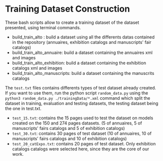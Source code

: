 # Training Dataset Construction

These bash scripts allow to create a training dataset of the dataset presented, using terminal commands. 


- build_train_alto : build a dataset using all the differents datas contained in the repository (annuaires, exhibition catalogs and manuscripts' fair catalogs)
- build_train_alto_annuaire: build a dataset containing the annuaires xml and images
- build_train_alto_exhibition: build a dataset containing the exhibition catalogs xml and images
- build_train_alto_manuscripts: build a dataset containing the manuscrits catalogs

The `test.txt` files contains differents types of test dataset already created. If you want to use them, run the python script `random_data.py` using the `python3 random_data.py ./trainingData/*.xml` command which split the dataset in training, evaluation and testing datasets, the testing dataset being the one in test.txt. 

 - ```test_15.txt```: contains the 15 pages used to test the dataset on models created on the 150 and 274 pages datasets. (5 of annuaires, 5 of manuscripts' fairs catalogs and 5 of exhibition catalogs)
 - ```test_30.txt```: contains 30 pages of test dataset (10 of annuaires, 10 of manuscripts' fairs catalogs and 10 of exhibition catalogs)
 - ```test_20_catExpo.txt```: contains 20 pages of test dataset. Only exhibition catalogs catalogs were selected here, since they are the core of our work.
